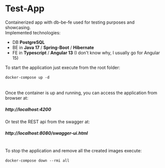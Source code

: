 # Test-App
Containerized app with db-be-fe used for testing purposes and showcasing.
<br>
Implemented technologies:
<ul>
<li>DB <strong>PostgreSQL</strong></li>
<li>BE in <strong>Java 17</strong> / <strong>Spring-Boot</strong> / <strong>Hibernate</strong></li>
<li>FE in <strong>Typescript</strong> / <strong>Angular 13</strong> (I don't know why, I usually go for Angular 15)</li>
</ul>
To start the application just execute from the root folder:
<br>
<br>
<code>docker-compose up -d</code>
<br>
<br>
<br>
Once the container is up and running, you can access the application from browser at: 
<br>
<h5>http://localhost:4200</h5>
Or test the REST api from the swagger at:
<br>
<h5>http://localhost:8080/swagger-ui.html</h5>
<br>
To stop the application and remove all the created images execute:
<br>
<br>
<code>docker-compose down --rmi all</code>
<br>
<br>
